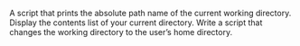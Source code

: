 A script that prints the absolute path name of the current working directory.
Display the contents list of your current directory.
Write a script that changes the working directory to the user’s home directory.
